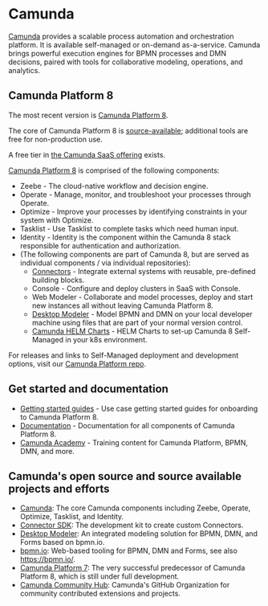 # Camunda

[Camunda](https://camunda.io) provides a scalable process automation and orchestration platform. It is available self-managed or on-demand as-a-service. Camunda brings powerful execution engines for BPMN processes and DMN decisions, paired with tools for collaborative modeling, operations, and analytics.

## Camunda Platform 8

The most recent version is [Camunda Platform 8](https://camunda.com/platform/). 

The core of Camunda Platform 8 is [source-available](https://camunda.com/legal/terms/cloud-terms-and-conditions/zeebe-license-overview-and-faq/); additional tools are free for non-production use. 

A free tier in [the Camunda SaaS offering](https://camunda.com/get-started) exists.

[Camunda Platform 8](https://github.com/camunda/camunda) is comprised of the following components:

* Zeebe - The cloud-native workflow and decision engine.
* Operate - Manage, monitor, and troubleshoot your processes through Operate.
* Optimize - Improve your processes by identifying constraints in your system with Optimize.
* Tasklist - Use Tasklist to complete tasks which need human input.
* Identity - Identity is the component within the Camunda 8 stack responsible for authentication and authorization.
* (The following components are part of Camunda 8, but are served as individual components / via individual repositories):
  * [Connectors](https://github.com/camunda-community-hub/camunda-8-connectors/) - Integrate external systems with reusable, pre-defined building blocks.
  * Console - Configure and deploy clusters in SaaS with Console.
  * Web Modeler - Collaborate and model processes, deploy and start new instances all without leaving Camunda Platform 8.
  * [Desktop Modeler](https://github.com/camunda/camunda-modeler) - Model BPMN and DMN on your local developer machine using files that are part of your normal version control.
  * [Camunda HELM Charts](https://github.com/camunda/camunda-platform-helm) - HELM Charts to set-up Camunda 8 Self-Managed in your k8s environment.

For releases and links to Self-Managed deployment and development options, visit our [Camunda Platform repo](https://github.com/camunda/camunda-platform).

## Get started and documentation

* [Getting started guides](https://docs.camunda.io/docs/guides/) - Use case getting started guides for onboarding to Camunda Platform 8.
* [Documentation](https://docs.camunda.io/) - Documentation for all components of Camunda Platform 8.
* [Camunda Academy](https://academy.camunda.com/) - Training content for Camunda Platform, BPMN, DMN, and more.

## Camunda's open source and source available projects and efforts

* [Camunda](https://github.com/camunda/camunda): The core Camunda components including Zeebe, Operate, Optimize, Tasklist, and Identity.
* [Connector SDK](https://github.com/camunda/connector-sdk): The development kit to create custom Connectors.
* [Desktop Modeler](https://github.com/camunda/camunda-modeler): An integrated modeling solution for BPMN, DMN, and Forms based on bpmn.io.
* [bpmn.io](https://github.com/bpmn-io): Web-based tooling for BPMN, DMN and Forms, see also https://bpmn.io/.
* [Camunda Platform 7](https://github.com/camunda/camunda-bpm-platform): The very successful predecessor of Camunda Platform 8, which is still under full development.
* [Camunda Community Hub](https://github.com/camunda-community-hub): Camunda's GitHub Organization for community contributed extensions and projects. 
